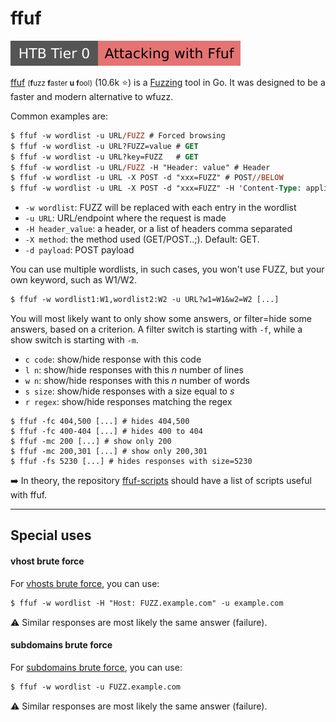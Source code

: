 # ffuf

[![attacking_with_ffuf](../../../../../cybersecurity/_badges/htb/attacking_with_ffuf.svg)](https://academy.hackthebox.com/course/preview/attacking-web-applications-with-ffuf)

<div class="row row-cols-md-2"><div>

[ffuf](https://github.com/ffuf/ffuf) <small>(**f**uzz **f**aster **u** **f**ool)</small> (10.6k ⭐) is a [Fuzzing](/cybersecurity/red-team/s2.discovery/techniques/fuzzing.md) tool in Go. It was designed to be a faster and modern alternative to wfuzz.

Common examples are:

```ps
$ ffuf -w wordlist -u URL/FUZZ # Forced browsing
$ ffuf -w wordlist -u URL?FUZZ=value # GET
$ ffuf -w wordlist -u URL?key=FUZZ   # GET
$ ffuf -w wordlist -u URL/FUZZ -H "Header: value" # Header
$ ffuf -w wordlist -u URL -X POST -d "xxx=FUZZ" # POST//BELOW
$ ffuf -w wordlist -u URL -X POST -d "xxx=FUZZ" -H 'Content-Type: application/x-www-form-urlencoded'
```

* `-w wordlist`: FUZZ will be replaced with each entry in the wordlist
* `-u URL`: URL/endpoint where the request is made
* `-H header_value`: a header, or a list of headers comma separated
* `-X method`: the method used (GET/POST..;). Default: GET.
* `-d payload`: POST payload

You can use multiple wordlists, in such cases, you won't use FUZZ, but your own keyword, such as W1/W2.

```ps
$ ffuf -w wordlist1:W1,wordlist2:W2 -u URL?w1=W1&w2=W2 [...]
```
</div><div>

You will most likely want to only show some answers, or filter=hide some answers, based on a criterion. A filter switch is starting with `-f`, while a show switch is starting with `-m`.

* `c code`: show/hide response with this code
* `l n`: show/hide responses with this $n$ number of lines
* `w n`: show/hide responses with this $n$ number of words
* `s size`: show/hide responses with a size equal to $s$
* `r regex`: show/hide responses matching the regex

```shell!
$ ffuf -fc 404,500 [...] # hides 404,500
$ ffuf -fc 400-404 [...] # hides 400 to 404
$ ffuf -mc 200 [...] # show only 200
$ ffuf -mc 200,301 [...] # show only 200,301
$ ffuf -fs 5230 [...] # hides responses with size=5230
```

➡️ In theory, the repository [ffuf-scripts](https://github.com/ffuf/ffuf-scripts) should have a list of scripts useful with ffuf.
</div></div>

<hr class="sep-both">

## Special uses

<div class="row row-cols-md-2"><div>

#### vhost brute force

For [vhosts brute force](/cybersecurity/red-team/s2.discovery/techniques/vhosts.md), you can use:

```ps
$ ffuf -w wordlist -H "Host: FUZZ.example.com" -u example.com
```

⚠️ Similar responses are most likely the same answer (failure).
</div><div>

#### subdomains brute force

For [subdomains brute force](/cybersecurity/red-team/s2.discovery/techniques/subdomains.md), you can use:

```ps
$ ffuf -w wordlist -u FUZZ.example.com
```

⚠️ Similar responses are most likely the same answer (failure).
</div></div>